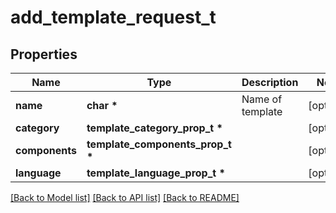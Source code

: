 # add_template_request_t

## Properties
Name | Type | Description | Notes
------------ | ------------- | ------------- | -------------
**name** | **char \*** | Name of template | [optional] 
**category** | **template_category_prop_t \*** |  | [optional] 
**components** | **template_components_prop_t \*** |  | [optional] 
**language** | **template_language_prop_t \*** |  | [optional] 

[[Back to Model list]](../README.md#documentation-for-models) [[Back to API list]](../README.md#documentation-for-api-endpoints) [[Back to README]](../README.md)


